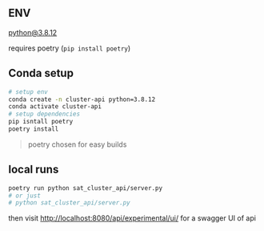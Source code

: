 

## ENV
python@3.8.12

requires poetry (```pip install poetry```)

## Conda setup

```bash
# setup env
conda create -n cluster-api python=3.8.12
conda activate cluster-api
# setup dependencies
pip isntall poetry
poetry install
```

> poetry chosen for easy builds

## local runs
```bash
poetry run python sat_cluster_api/server.py
# or just
# python sat_cluster_api/server.py
```

then visit [http://localhost:8080/api/experimental/ui/](http://localhost:8080/api/experimental/ui/) for a swagger UI of api